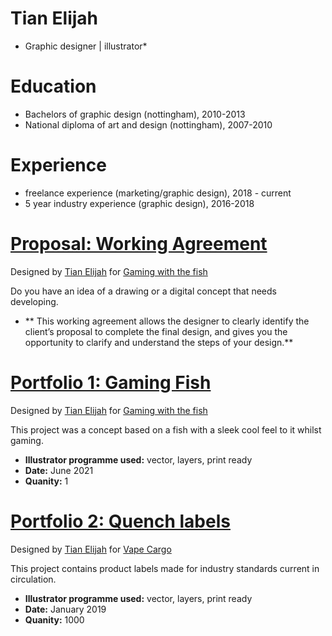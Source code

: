 # Tian Elijah
* Graphic designer | illustrator*

# Education
* Bachelors of graphic design (nottingham), 2010-2013  
* National diploma of art and design (nottingham), 2007-2010  

# Experience
* freelance experience (marketing/graphic design), 2018 - current
* 5 year industry experience (graphic design), 2016-2018

# [Proposal: Working Agreement ](https://postimg.cc/2qz53HwK)


Designed by <a href="www.linkedin.com/in/tian-elijah-26b65256">Tian Elijah</a> for <a href="https://twitter.com/TheFishyNorris">Gaming with the fish</a>

Do you have an idea of a drawing or a digital concept that needs developing.
* ** This working agreement allows the designer to clearly identify the client’s
 proposal to complete the final design, and gives you the opportunity to clarify and understand the steps of your design.**



# [Portfolio 1: Gaming Fish](https://postimg.cc/2qz53HwK)


Designed by <a href="www.linkedin.com/in/tian-elijah-26b65256">Tian Elijah</a> for <a href="https://twitter.com/TheFishyNorris">Gaming with the fish</a>

This project was a concept based on a fish with a sleek cool feel to it whilst gaming.
* **Illustrator programme used:** vector, layers, print ready
* **Date:** June 2021
* **Quanity:** 1


# [Portfolio 2: Quench labels](https://postimg.cc/PCW4TcLv)


Designed by <a href="www.linkedin.com/in/tian-elijah-26b65256">Tian Elijah</a> for <a href="https://www.vapecargo.net/">Vape Cargo</a>

This project contains product labels made for industry standards current in circulation.
* **Illustrator programme used:** vector, layers, print ready
* **Date:** January 2019
* **Quanity:** 1000 



